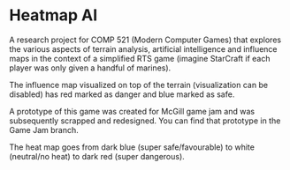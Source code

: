 # Heatmap AI

A research project for COMP 521 (Modern Computer Games) that explores the various aspects of terrain analysis, artificial intelligence and influence maps in the context of a simplified RTS game (imagine StarCraft if each player was only given a handful of marines).

The influence map visualized on top of the terrain (visualization can be disabled) has red marked as danger and blue marked as safe.

A prototype of this game was created for McGill game jam and was subsequently scrapped and redesigned. You can find that prototype in the Game Jam branch.

The heat map goes from dark blue (super safe/favourable) to white (neutral/no heat) to dark red (super dangerous).

